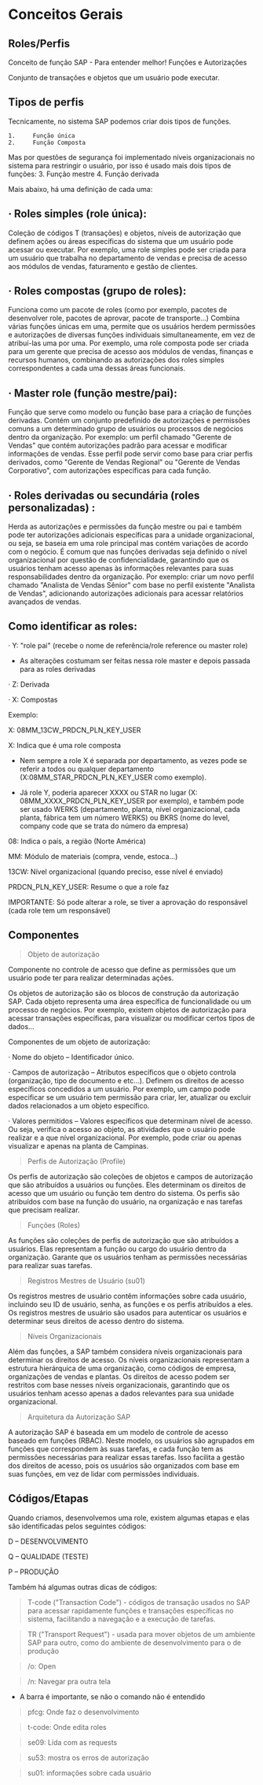# Conceitos Gerais

## Roles/Perfis

Conceito de função SAP - Para entender melhor!
Funções e Autorizações


Conjunto de transações e objetos que um usuário pode executar.

## Tipos de perfis

  Tecnicamente, no sistema SAP podemos criar dois tipos de funções.

	1.     Função única
	2.     Função Composta 

Mas por questões de segurança foi implementado níveis organizacionais no sistema para restringir o usuário, por isso é usado mais dois tipos de funções:
	3. Função mestre
	4. Função derivada



Mais abaixo, há uma definição de cada uma:


## · Roles simples (role única):
Coleção de códigos T (transações) e objetos, níveis de autorização que definem ações ou áreas específicas do sistema que um usuário pode acessar ou executar.
Por exemplo, uma role simples pode ser criada para um usuário que trabalha no departamento de vendas e precisa de acesso aos módulos de vendas, faturamento e gestão de clientes.

## · Roles compostas (grupo de roles):
Funciona como um pacote de roles (como por exemplo, pacotes de desenvolver role, pacotes de aprovar, pacote de transporte...)
Combina várias funções únicas em uma, permite que os usuários herdem permissões e autorizações de diversas funções individuais simultaneamente, em vez de atribuí-las uma por uma.
Por exemplo, uma role composta pode ser criada para um gerente que precisa de acesso aos módulos de vendas, finanças e recursos humanos, combinando as autorizações dos roles simples correspondentes a cada uma dessas áreas funcionais.





## · Master role (função mestre/pai): 
Função que serve como modelo ou função base para a criação de funções derivadas.
Contém um conjunto predefinido de autorizações e permissões comuns a um determinado grupo de usuários ou processos de negócios dentro da organização. 
Por exemplo: um perfil chamado "Gerente de Vendas" que contém autorizações padrão para acessar e modificar informações de vendas. Esse perfil pode servir como base para criar perfis derivados, como "Gerente de Vendas Regional" ou "Gerente de Vendas Corporativo", com autorizações específicas para cada função.

## · Roles derivadas ou secundária (roles personalizadas)  :
Herda as autorizações e permissões da função mestre ou pai e também pode ter autorizações adicionais específicas para a unidade organizacional, ou seja, se baseia em uma role principal mas contém variações de acordo com o negócio. 
É comum que nas funções derivadas seja definido o nível organizacional por questão de confidencialidade, garantindo que os usuários tenham acesso apenas às informações relevantes para suas responsabilidades dentro da organização.
Por exemplo: criar um novo perfil chamado "Analista de Vendas Sênior" com base no perfil existente "Analista de Vendas", adicionando autorizações adicionais para acessar relatórios avançados de vendas.





## Como identificar as roles:

· Y: "role pai" (recebe o nome de referência/role reference ou master role)

* As alterações costumam ser feitas nessa role master e depois passada para as roles derivadas

· Z: Derivada

· X: Compostas 


Exemplo:

X: 08MM_13CW_PRDCN_PLN_KEY_USER

X: Indica que é uma role composta

* Nem sempre a role X é separada por departamento, as vezes pode se referir a todos ou qualquer departamento (X:08MM_STAR_PRDCN_PLN_KEY_USER como exemplo).

* Já role Y, poderia aparecer XXXX  ou STAR no lugar (X: 08MM_XXXX_PRDCN_PLN_KEY_USER por exemplo), e também pode ser usado WERKS  (departamento, planta, nível organizacional, cada planta, fábrica tem um número WERKS)
ou  BKRS  (nome do level, company code que se trata do número da empresa)


08: Indica o país, a região (Norte América)

MM: Módulo de materiais (compra, vende, estoca...)

13CW: Nível organizacional (quando preciso, esse nível é enviado)

PRDCN_PLN_KEY_USER: Resume o que a role faz

 




IMPORTANTE: Só pode alterar a role, se tiver a aprovação do responsável (cada role tem um responsável)


## Componentes 

> Objeto de autorização


Componente no controle de acesso que define as permissões que um usuário pode ter para realizar determinadas ações.
 
Os objetos de autorização são os blocos de construção da autorização SAP. Cada objeto representa uma área específica de funcionalidade ou um processo de negócios. Por exemplo, existem objetos de autorização para acessar transações específicas, para visualizar ou modificar certos tipos de dados...

Componentes de um objeto de autorização:

· Nome do objeto – Identificador único.


· Campos de autorização – Atributos específicos que o objeto controla (organização, tipo de documento e etc...).
Definem os direitos de acesso específicos concedidos a um usuário. 
Por exemplo, um campo pode especificar se um usuário tem permissão para criar, ler, atualizar ou excluir dados relacionados a um objeto específico.


· Valores permitidos – Valores específicos que determinam nível de acesso.
Ou seja, verifica o acesso ao objeto, as atividades que o usuário pode realizar e a que nível organizacional. Por exemplo, pode criar ou apenas visualizar e apenas na planta de Campinas.



> Perfis de Autorização (Profile)


Os perfis de autorização são coleções de objetos e campos de autorização que são atribuídos a usuários ou funções. 
Eles determinam os direitos de acesso que um usuário ou função tem dentro do sistema. 
Os perfis são atribuídos com base na função do usuário, na organização e nas tarefas que precisam realizar.

 
> Funções (Roles)

As funções são coleções de perfis de autorização que são atribuídos a usuários. Elas representam a função ou cargo do usuário dentro da organização.
Garante que os usuários tenham as permissões necessárias para realizar suas tarefas.


> Registros Mestres de Usuário (su01)

Os registros mestres de usuário contêm informações sobre cada usuário, incluindo seu ID de usuário, senha, as funções e os perfis atribuídos a eles. 
Os registros mestres de usuário são usados para autenticar os usuários e determinar seus direitos de acesso dentro do sistema.


> Níveis Organizacionais 

Além das funções, a SAP também considera níveis organizacionais para determinar os direitos de acesso. 
Os níveis organizacionais representam a estrutura hierárquica de uma organização, como códigos de empresa, organizações de vendas e plantas. 
Os direitos de acesso podem ser restritos com base nesses níveis organizacionais, garantindo que os usuários tenham acesso apenas a dados relevantes para sua unidade organizacional.


> Arquitetura da Autorização SAP 

A autorização SAP é baseada em um modelo de controle de acesso baseado em funções (RBAC). Neste modelo, os usuários são agrupados em funções que correspondem às suas tarefas, e cada função tem as permissões necessárias para realizar essas tarefas. Isso facilita a gestão dos direitos de acesso, pois os usuários são organizados com base em suas funções, em vez de lidar com permissões individuais.



## Códigos/Etapas


Quando criamos, desenvolvemos uma role, existem algumas etapas e elas são identificadas pelos seguintes códigos:

D – DESENVOLVIMENTO

Q – QUALIDADE (TESTE)

P – PRODUÇÃO

Também há algumas outras dicas de códigos:

> T-code ("Transaction Code") - códigos de transação usados no SAP para acessar rapidamente funções e transações específicas no sistema, facilitando a navegação e a execução de tarefas.

> TR ("Transport Request") - usada para mover objetos de um ambiente SAP para outro, como do ambiente de desenvolvimento para o de produção

> /o: Open

> /n: Navegar pra outra tela

* A barra é importante, se não o comando não é entendido

> pfcg: Onde faz o desenvolvimento 

> t-code: Onde edita roles

> se09: Lida com as requests

> su53: mostra os erros de autorização

> su01: informações sobre cada usuário


